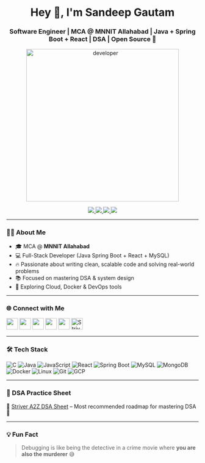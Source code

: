 <h1 align="center">Hey 👋, I'm Sandeep Gautam</h1>
<h3 align="center">Software Engineer | MCA @ MNNIT Allahabad | Java + Spring Boot + React | DSA | Open Source 🚀</h3>

<p align="center">
  <img src="https://user-images.githubusercontent.com/55389276/140866485-8fb1c876-9a8f-4d6a-98dc-08c4981eaf70.gif" alt="developer" width="400"/>
</p>

<p align="center">
  <a href="mailto:sandeep.2023ca83@mnnit.ac.in">
    <img src="https://img.shields.io/badge/Email-sandeep.2023ca83%40mnnit.ac.in-red?style=flat-square&logo=gmail&logoColor=white" />
  </a>
  <a href="https://www.linkedin.com/in/sandeep-gautam-62a96b24b/">
    <img src="https://img.shields.io/badge/LinkedIn-Connect-blue?style=flat-square&logo=linkedin" />
  </a>
  <a href="https://github.com/Sandeep-Gautam83">
    <img src="https://img.shields.io/badge/GitHub-Follow-black?style=flat-square&logo=github" />
  </a>
  <a href="https://drive.google.com/file/d/1YSNXEgI8InPe6rExF5kSLqEjDxxUv5uc/view?usp=sharing">
    <img src="https://img.shields.io/badge/Resume-View-green?style=flat-square&logo=googledrive" />
  </a>
</p>

---

### 👨‍💻 About Me

- 🎓 MCA @ **MNNIT Allahabad**
- 💻 Full-Stack Developer (Java Spring Boot + React + MySQL)
- 🔥 Passionate about writing clean, scalable code and solving real-world problems
- 📚 Focused on mastering DSA & system design
- 🌱 Exploring Cloud, Docker & DevOps tools

---

### 🌐 Connect with Me

<p>
  <a href="https://www.linkedin.com/in/sandeep-gautam-62a96b24b/"><img src="https://img.icons8.com/color/48/linkedin.png" width="30" /></a>
  <a href="https://www.instagram.com/it.sandeep.gautam/"><img src="https://img.icons8.com/fluency/48/instagram-new.png" width="30" /></a>
  <a href="https://leetcode.com/u/Sandeep-Gautam/"><img src="https://img.icons8.com/external-tal-revivo-shadow-tal-revivo/48/000000/external-leetcode-programming-contests-platform-for-coding-interview-logo-shadow-tal-revivo.png" width="30" /></a>
  <a href="https://www.hackerrank.com/profile/Sandeep_Gautam"><img src="https://img.icons8.com/external-tal-revivo-color-tal-revivo/48/000000/hackerrank.png" width="30" /></a>
  <a href="https://www.geeksforgeeks.org/user/sundeepw1u0/"><img src="https://img.icons8.com/external-tal-revivo-color-tal-revivo/48/000000/geeksforgeeks.png" width="30" /></a>
  <a href="https://takeuforward.org/strivers-a2z-dsa-course/strivers-a2z-dsa-course-sheet-2"><img src="https://img.icons8.com/external-flat-juicy-fish/60/external-data-structure-coding-and-development-flat-flat-juicy-fish.png" width="30" title="Striver A2Z DSA Sheet" /></a>
</p>

---

### 🛠️ Tech Stack

<p>
  <img src="https://img.icons8.com/color/48/c-programming.png" title="C"/>
  <img src="https://img.icons8.com/color/48/java-coffee-cup-logo.png" title="Java"/>
  <img src="https://img.icons8.com/color/48/javascript--v1.png" title="JavaScript"/>
  <img src="https://img.icons8.com/officel/48/react.png" title="React"/>
  <img src="https://img.icons8.com/color/48/spring-logo.png" title="Spring Boot"/>
  <img src="https://img.icons8.com/color/48/mysql-logo.png" title="MySQL"/>
  <img src="https://img.icons8.com/color/48/mongodb.png" title="MongoDB"/>
  <img src="https://img.icons8.com/color/48/docker.png" title="Docker"/>
  <img src="https://img.icons8.com/fluency/48/linux.png" title="Linux"/>
  <img src="https://img.icons8.com/color/48/git.png" title="Git"/>
  <img src="https://img.icons8.com/color/48/google-cloud.png" title="GCP"/>
</p>

---

### 📘 DSA Practice Sheet

📌 [Striver A2Z DSA Sheet](https://takeuforward.org/strivers-a2z-dsa-course/strivers-a2z-dsa-course-sheet-2) – Most recommended roadmap for mastering DSA 💪

---

### 💡 Fun Fact

> Debugging is like being the detective in a crime movie where **you are also the murderer** 😅

